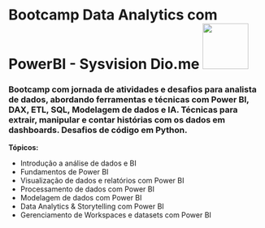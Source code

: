 # Bootcamp Data Analytics com PowerBI - Sysvision Dio.me <img src = "https://github.com/user-attachments/assets/19683df3-2ddd-4b4a-a61f-48e5a8f5afca" width="90">

### Bootcamp com jornada de atividades e desafios para analista de dados, abordando ferramentas e técnicas com Power BI, DAX, ETL, SQL, Modelagem de dados e IA. Técnicas para extrair, manipular e contar histórias com os dados em dashboards. Desafios de código em Python.   

**Tópicos:**
- Introdução a análise de dados e BI
- Fundamentos de Power BI
- Visualização de dados e relatórios com Power BI
- Processamento de dados com Power BI
- Modelagem de dados com Power BI
- Data Analytics & Storytelling com Power BI
- Gerenciamento de Workspaces e datasets com Power BI
